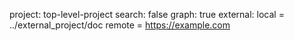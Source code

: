 project: top-level-project
search: false
graph: true
external: local = ../external_project/doc
          remote = https://example.com
